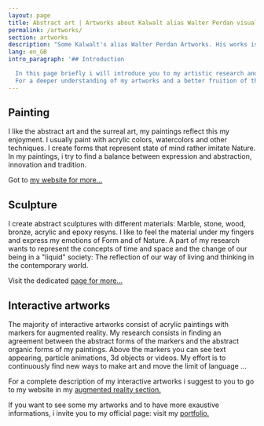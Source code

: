 ```yaml
---
layout: page
title: Abstract art | Artworks about Kalwalt alias Walter Perdan visual artist.
permalink: /artworks/
section: artworks
description: "Some Kalwalt's alias Walter Perdan Artworks. His works is mainly focused on abstract art. For an exaustive list of artworks go to the attached link."
lang: en_GB
intro_paragraph: '## Introduction

  In this page briefly i will introduce you to my artistic research and i will explain some fields in which i like to express with. It does not want to be an exhaustive explanation but rather a quick review of my main fields of expression.
  For a deeper understanding of my artworks and a better fruition of them, i suggest a visit to my official artistic website.'
---
```

## Painting
<a href="https://www.walterperdan.com/en/artworks/painting/2018-painting/eterno-dilemma-en" ><amp-img
  src="/assets/images/uploads/Eterno_dilemma_abstract_painting_kalwalt.jpg"
   alt="L'Eterno dilemma - abstract painting by Kalwalt" width="600px" height="600px" layout="responsive"></a>

I like the abstract art and the surreal art, my paintings reflect this my enjoyment.
I usually paint with acrylic colors, watercolors and other techniques. I create forms that represent state of mind rather imitate Nature. In my paintings, i try to find a balance between expression and abstraction, innovation and tradition.

Got to [my website for more...](https://www.walterperdan.com/en/artworks/painting/painting-intro)

## Sculpture

<a href="https://www.walterperdan.com/en/artworks/sculpture/marble/respiro-cosmico-abstract-sculpture" ><amp-img
  src="/assets/images/uploads/Respiro_cosmico_abstract_sculpture_kalwalt.jpg"
   alt="Respiro cosmico abstract sculpture by Kalwalt" width="600px" height="399px" layout="responsive"></a>

I create abstract sculptures with different materials: Marble, stone, wood, bronze, acrylic and epoxy resyns.
I like to feel the material under my fingers and express my emotions of Form and of Nature. A part of my research wants to represent the concepts of time and space and the change of our being in a "liquid" society: The reflection of our way of living and thinking in the contemporary world.

Visit the dedicated [page for more...](https://www.walterperdan.com/en/artworks/sculpture/sculpture-intro)

## Interactive artworks

<a href="https://www.walterperdan.com/en/artworks/painting/2018-painting/artisajoke-abstract-painting" ><amp-img
  src="/assets/images/uploads/Art_is_a_joke_abstract_painting_augmented_reality_interactive_kalwalt.jpg"
   alt="Art is a joke - abstract painting with augmented reality by Kalwalt" width="600px" height="430px" layout="responsive"></a>

The majority of interactive artworks consist of acrylic paintings with markers for augmented reality.
My research consists in finding an agreement between the abstract forms of the markers and
the abstract organic forms of my paintings. Above the markers you can see text appearing, particle animations, 3d objects or videos. My effort is to continuously find new ways to make art and move the limit of language ...

For a complete description of my interactive artworks i suggest to you to go to my website in my [augmented reality section.](https://www.walterperdan.com/en/artworks/new-media/augmented-reality)

If you want to see some my artworks and to have more exaustive informations, i invite you to my official page: visit my [portfolio.](https://www.walterperdan.com/en/artworks/contemporary-art-portfolio)
